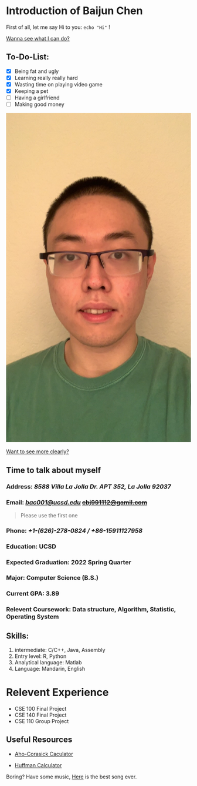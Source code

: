 # **Introduction of Baijun Chen**

First of all, let me say Hi to you: `echo "Hi"` !

[Wanna see what I can do?](#skills)

## **To-Do-List:**
- [x] Being fat and ugly
- [x] Learning really really hard
- [x] Wasting time on playing video game
- [x] Keeping a pet
- [ ] Having a girlfriend
- [ ] Making good money

![This is me](photo.jpg)

[Want to see more clearly?](./photo.jpg)

## **Time to talk about myself**
### **Address:** *8588 Villa La Jolla Dr. APT 352, La Jolla 92037*
### **Email:** *bac001@ucsd.edu* ~~cbj991112@gamil.com~~
> Please use the first one
### **Phone:** *+1-(626)-278-0824 / +86-15911127958*
### **Education:** UCSD
### **Expected Graduation:** 2022 Spring Quarter
### **Major:** Computer Science (B.S.)
### **Current GPA:** 3.89
### **Relevent Coursework:** Data structure, Algorithm, Statistic, Operating System

## **Skills:**
1. intermediate: C/C++, Java, Assembly 
2. Entry level: R, Python
3. Analytical language: Matlab
4. Language: Mandarin, English

# **Relevent Experience**
- CSE 100 Final Project
- CSE 140 Final Project
- CSE 110 Group Project

## Useful Resources
- [Aho-Corasick Caculator](https://brunorb.com/aho-corasick/)

- [Huffman Calculator](https://planetcalc.com/2481/)



Boring? Have some music, [Here](https://www.youtube.com/watch?v=dQw4w9WgXcQ) is the best song ever.

